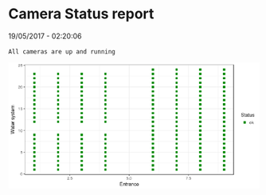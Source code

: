 Camera Status report
================
19/05/2017 - 02:20:06

    All cameras are up and running

![](camreport_files/figure-markdown_github/unnamed-chunk-2-1.png)
